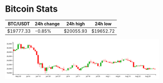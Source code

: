 # Bitcoin Stats

BTC/USDT|24h change|24h high|24h low|
|---|---|---|---|
|$19777.33|-0.85%|$20055.93|$19652.72|

<img src="./chart.svg">

